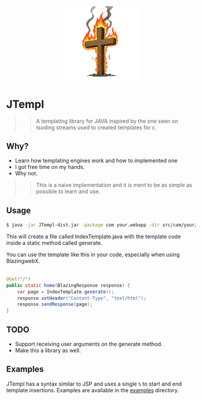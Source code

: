 <div align="center">
    <img src="./assets/jtempl.png" width="40%" />
</div>


# JTempl 
>> A templating library for JAVA inspired by the one seen on tsoding streams 
>> used to created templates for c.

## Why?
- Learn how templating engines work and how to implemented one 
- I got free time on my hands. 
- Why not. 
>> This is a naive implementation and it is ment to be as simple as possible to learn and use.

## Usage
```sh
$ java -jar JTempl-dist.jar -package com your.webapp -dir src/com/your/web/app index.jsp
```
This will create a file called IndexTemplate.java with the template code inside a static method called generate. 

You can use the template like this in your code, especially when using BlazingwebX. 

```java

@Get("/")
public static home(BlazingResponse response) {
    var page = IndexTemplate.generate();
    response.setHeader("Content-Type", "text/html");
    response.sendResponse(page);
}
```

## TODO
- Support receiving user arguments on the generate method. 
- Make this a library as well. 

## Examples
JTempl has a syntax similar to JSP and uses a single `%` to start and end template insertions. Examples are available in the <a href="./examples">examples</a> directory. 



